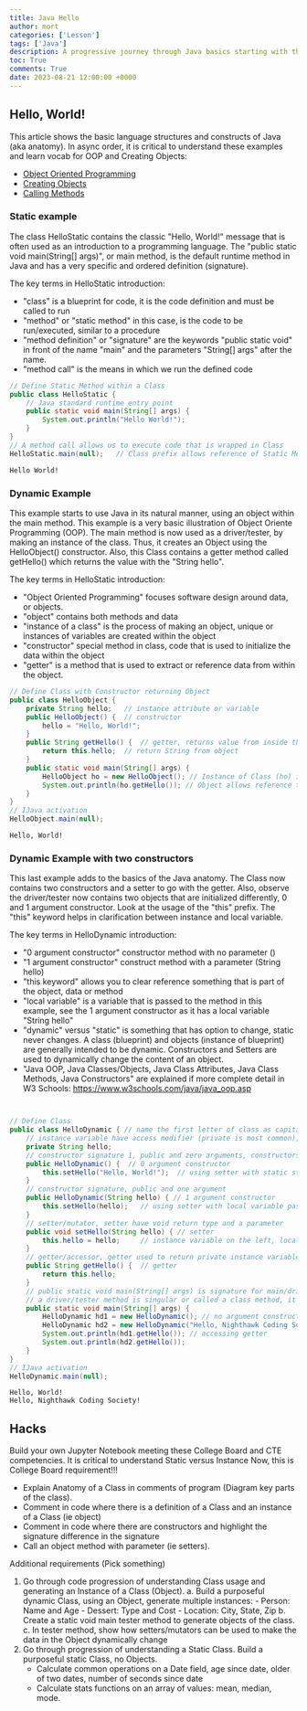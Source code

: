 ```yaml
---
title: Java Hello
author: mort
categories: ['Lesson']
tags: ['Java']
description: A progressive journey through Java basics starting with the classic "Hello, World!" example.
toc: True
comments: True
date: 2023-08-21 12:00:00 +0000
---
```


## Hello, World!
This article shows the basic language structures and constructs of Java (aka anatomy).  In async order, it is critical to understand these examples and learn vocab for OOP and Creating Objects: 
- [Object Oriented Programming](https://youtu.be/Wok4Xw_5cyY) 
- [Creating Objects](https://youtu.be/C5Ks_u87Ltg)
- [Calling Methods](https://youtu.be/CPE_lYGCw3A)

### Static example
The class HelloStatic contains the classic "Hello, World!" message that is often used as an introduction to a programming language.  The "public static void main(String[] args)", or main method, is the default runtime method in Java and has a very specific and ordered definition (signature). 

The key terms in HelloStatic introduction:
- "class" is a blueprint for code, it is the code definition and must be called to run
- "method" or "static method" in this case, is the code to be run/executed, similar to a procedure
- "method definition" or "signature" are the keywords "public static void" in front of the name "main" and the parameters "String[] args" after the name.
- "method call" is the means in which we run the defined code



```java
// Define Static Method within a Class
public class HelloStatic {
    // Java standard runtime entry point
    public static void main(String[] args) {    
        System.out.println("Hello World!");
    }
}
// A method call allows us to execute code that is wrapped in Class
HelloStatic.main(null);   // Class prefix allows reference of Static Method
```

    Hello World!


### Dynamic Example
This example starts to use Java in its natural manner, using an object within the main method. This example is a very basic illustration of Object Oriente Programming (OOP). The main method is now used as a driver/tester, by making an instance of the class.  Thus, it creates an Object using the HelloObject() constructor.  Also, this Class contains a getter method called getHello() which returns the value with the "String hello".

The key terms in HelloStatic introduction:
- "Object Oriented Programming" focuses software design around data, or objects.
- "object" contains both methods and data
- "instance of a class" is the process of making an object, unique or instances of variables are created within the object
- "constructor" special method in class, code that is used to initialize the data within the object
- "getter" is a method that is used to extract or reference data from within the object. 


```java
// Define Class with Constructor returning Object
public class HelloObject {
    private String hello;   // instance attribute or variable
    public HelloObject() {  // constructor
        hello = "Hello, World!";
    }
    public String getHello() {  // getter, returns value from inside the object
        return this.hello;  // return String from object
    }
    public static void main(String[] args) {    
        HelloObject ho = new HelloObject(); // Instance of Class (ho) is an Object via "new HelloObject()"
        System.out.println(ho.getHello()); // Object allows reference to public methods and data
    }
}
// IJava activation
HelloObject.main(null);
```

    Hello, World!


### Dynamic Example with two constructors
This last example adds to the basics of the Java anatomy.  The Class now contains two constructors and a setter to go with the getter.  Also, observe the driver/tester now contains two objects that are initialized differently, 0 and 1 argument constructor.  Look at the usage of the "this" prefix.  The "this" keyword helps in clarification between instance and local variable.

The key terms in HelloDynamic introduction:
- "0 argument constructor" constructor method with no parameter ()
- "1 argument constructor" construct method with a parameter (String hello)
- "this keyword" allows you to clear reference something that is part of the object, data or method
- "local variable" is a variable that is passed to the method in this example, see the 1 argument constructor as it has a local variable "String hello"
- "dynamic" versus "static" is something that has option to change, static never changes.  A class (blueprint) and objects (instance of blueprint) are generally intended to be dynamic.  Constructors and Setters are used to dynamically change the content of an object.
- "Java OOP, Java Classes/Objects, Java Class Attributes, Java Class Methods, Java Constructors" are explained if more complete detail in W3 Schools: https://www.w3schools.com/java/java_oop.asp


```java


// Define Class
public class HelloDynamic { // name the first letter of class as capitalized, note camel case
    // instance variable have access modifier (private is most common), data type, and name
    private String hello;
    // constructor signature 1, public and zero arguments, constructors do not have return type
    public HelloDynamic() {  // 0 argument constructor
        this.setHello("Hello, World!");  // using setter with static string
    }
    // constructor signature, public and one argument
    public HelloDynamic(String hello) { // 1 argument constructor
        this.setHello(hello);   // using setter with local variable passed into constructor
    }
    // setter/mutator, setter have void return type and a parameter
    public void setHello(String hello) { // setter
        this.hello = hello;     // instance variable on the left, local variable on the right
    }
    // getter/accessor, getter used to return private instance variable (encapsulated), return type is String
    public String getHello() {  // getter
        return this.hello;
    }
    // public static void main(String[] args) is signature for main/drivers/tester method
    // a driver/tester method is singular or called a class method, it is never part of an object
    public static void main(String[] args) {  
        HelloDynamic hd1 = new HelloDynamic(); // no argument constructor
        HelloDynamic hd2 = new HelloDynamic("Hello, Nighthawk Coding Society!"); // one argument constructor
        System.out.println(hd1.getHello()); // accessing getter
        System.out.println(hd2.getHello()); 
    }
}
// IJava activation
HelloDynamic.main(null);
```

    Hello, World!
    Hello, Nighthawk Coding Society!


## Hacks
Build your own Jupyter Notebook meeting these College Board and CTE competencies.  It is critical to understand Static versus Instance Now, this is College Board requirement!!!
- Explain Anatomy of a Class in comments of program (Diagram key parts of the class).
- Comment in code where there is a definition of a Class and an instance of a Class (ie object)
- Comment in code where there are constructors and highlight the signature difference in the signature
- Call an object method with parameter (ie setters).


Additional requirements (Pick something)
1. Go through code progression of understanding Class usage and generating an Instance of a Class (Object). 
    a. Build a purposeful dynamic Class, using an Object, generate multiple instances: 
        - Person: Name and Age
        - Dessert: Type and Cost
        - Location: City, State, Zip
    b. Create a static void main tester method to generate objects of the class.
    c. In tester method, show how setters/mutators can be used to make the data in the Object dynamically change
3. Go through progression of understanding a Static Class.  Build a purposeful static Class, no Objects.
    - Calculate common operations on a Date field, age since date, older of two dates, number of seconds since date
    - Calculate stats functions on an array of values: mean, median, mode.
